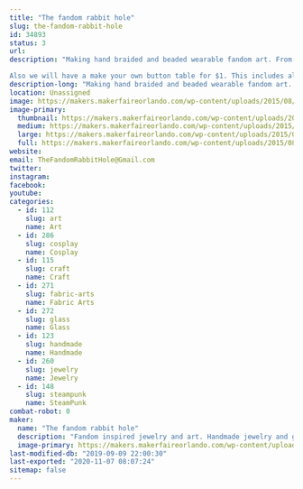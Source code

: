 ```yaml
---
title: "The fandom rabbit hole"
slug: the-fandom-rabbit-hole
id: 34893
status: 3
url: 
description: "Making hand braided and beaded wearable fandom art. From necklaces,  earrings and headbands to painted glass pieces of art. 

Also we will have a make your own button table for $1. This includes all the supplies needed to make wearable art, while you wait. "
description-long: "Making hand braided and beaded wearable fandom art. From necklaces,  earrings and headbands to painted glass pieces. Featuring designs and creations inspired by our favorite books,movies,games and stories. Featuring wizard pieces, steam punk and sea life."
location: Unassigned
image: https://makers.makerfaireorlando.com/wp-content/uploads/2015/08/IMG_57301-1024x768.jpg
image-primary:
  thumbnail: https://makers.makerfaireorlando.com/wp-content/uploads/2015/08/IMG_57301-150x150.jpg
  medium: https://makers.makerfaireorlando.com/wp-content/uploads/2015/08/IMG_57301-300x225.jpg
  large: https://makers.makerfaireorlando.com/wp-content/uploads/2015/08/IMG_57301-1024x768.jpg
  full: https://makers.makerfaireorlando.com/wp-content/uploads/2015/08/IMG_57301.jpg
website: 
email: TheFandomRabbitHole@Gmail.com
twitter: 
instagram: 
facebook: 
youtube: 
categories:
  - id: 112
    slug: art
    name: Art
  - id: 286
    slug: cosplay
    name: Cosplay
  - id: 115
    slug: craft
    name: Craft
  - id: 271
    slug: fabric-arts
    name: Fabric Arts
  - id: 272
    slug: glass
    name: Glass
  - id: 123
    slug: handmade
    name: Handmade
  - id: 260
    slug: jewelry
    name: Jewelry
  - id: 148
    slug: steampunk
    name: SteamPunk
combat-robot: 0
maker:
  name: "The fandom rabbit hole"
  description: "Fandom inspired jewelry and art. Handmade jewelry and glass paintings inspired by the love of our favorite stories. Using art to express creativity every day. "
  image-primary: https://makers.makerfaireorlando.com/wp-content/uploads/2015/08/interweb.png
last-modified-db: "2019-09-09 22:00:30"
last-exported: "2020-11-07 08:07:24"
sitemap: false
---
```

